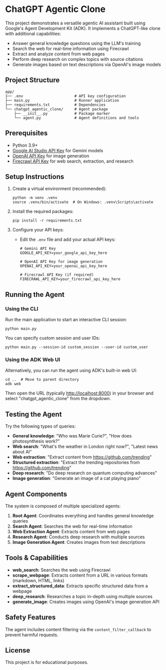# ChatGPT Agentic Clone

This project demonstrates a versatile agentic AI assistant built using Google's Agent Development Kit (ADK). It implements a ChatGPT-like clone with additional capabilities:

- Answer general knowledge questions using the LLM's training
- Search the web for real-time information using Firecrawl
- Extract and analyze content from web pages
- Perform deep research on complex topics with source citations
- Generate images based on text descriptions via OpenAI's image models

## Project Structure

```
app/
├── .env                       # API key configuration
├── main.py                    # Runner application
├── requirements.txt           # Dependencies
└── chatgpt_agentic_clone/     # Agent package
    ├── __init__.py            # Package marker
    └── agent.py               # Agent definitions and tools
```

## Prerequisites

- Python 3.9+
- [Google AI Studio API Key](https://aistudio.google.com/app/apikey) for Gemini models
- [OpenAI API Key](https://platform.openai.com/api-keys) for image generation
- [Firecrawl API Key](https://www.firecrawl.dev) for web search, extraction, and research

## Setup Instructions

1. Create a virtual environment (recommended):

   ```
   python -m venv .venv
   source .venv/bin/activate  # On Windows: .venv\Scripts\activate
   ```

2. Install the required packages:

   ```
   pip install -r requirements.txt
   ```

3. Configure your API keys:
   - Edit the `.env` file and add your actual API keys:

     ```
     # Gemini API Key
     GOOGLE_API_KEY=your_google_api_key_here
     
     # OpenAI API Key for image generation
     OPENAI_API_KEY=your_openai_api_key_here
     
     # Firecrawl API Key (if required)
     FIRECRAWL_API_KEY=your_firecrawl_api_key_here
     ```

## Running the Agent

### Using the CLI

Run the main application to start an interactive CLI session:

```
python main.py
```

You can specify custom session and user IDs:

```
python main.py --session-id custom_session --user-id custom_user
```

### Using the ADK Web UI

Alternatively, you can run the agent using ADK's built-in web UI:

```
cd ..  # Move to parent directory
adk web
```

Then open the URL (typically <http://localhost:8000>) in your browser and select "chatgpt_agentic_clone" from the dropdown.

## Testing the Agent

Try the following types of queries:

- **General knowledge**: "Who was Marie Curie?", "How does photosynthesis work?"
- **Web search**: "What's the weather in London right now?", "Latest news about AI"
- **Web extraction**: "Extract content from <https://github.com/trending>"
- **Structured extraction**: "Extract the trending repositories from <https://github.com/trending>"
- **Deep research**: "Do deep research on quantum computing advances"
- **Image generation**: "Generate an image of a cat playing piano"

## Agent Components

The system is composed of multiple specialized agents:

1. **Root Agent**: Coordinates everything and handles general knowledge queries
2. **Search Agent**: Searches the web for real-time information
3. **Web Extraction Agent**: Extracts content from web pages
4. **Research Agent**: Conducts deep research with multiple sources
5. **Image Generation Agent**: Creates images from text descriptions

## Tools & Capabilities

- **web_search**: Searches the web using Firecrawl
- **scrape_webpage**: Extracts content from a URL in various formats (markdown, HTML, links)
- **extract_structured_data**: Extracts specific structured data from a webpage
- **deep_research**: Researches a topic in-depth using multiple sources
- **generate_image**: Creates images using OpenAI's image generation API

## Safety Features

The agent includes content filtering via the `content_filter_callback` to prevent harmful requests.

## License

This project is for educational purposes.
